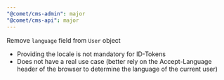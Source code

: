 ```yaml
---
"@comet/cms-admin": major
"@comet/cms-api": major
---
```


Remove `language` field from `User` object

-   Providing the locale is not mandatory for ID-Tokens
-   Does not have a real use case (better rely on the Accept-Language header of the browser to determine the language of the current user)
